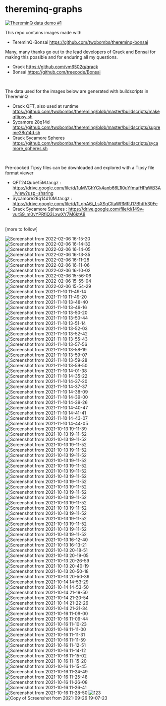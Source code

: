 # thereminq-graphs

[![ThereminQ data demo #1](http://img.youtube.com/vi/CgvKkK4-OlE/0.jpg)](https://youtu.be/CgvKkK4-OlE "ThereminQ data demo #1")

This repo contains images made with 
- TereminQ-Bonsai https://github.com/twobombs/thereminq-bonsai

Many, many thanks go out to the lead developers of Qrack and Bonsai for making this possible and for enduring all my questions.
- Qrack https://github.com/vm6502q/qrack
- Bonsai https://github.com/treecode/Bonsai

<br>

The data used for the images below are generated with buildscripts in ThereminQ
- Qrack QFT, also used at runtime https://github.com/twobombs/thereminq/blob/master/buildscripts/makeqftipsy.sh
- Sycamore 28q14d https://github.com/twobombs/thereminq/blob/master/buildscripts/supreme28q14d.sh 
- Qrack Sycamore Spheres https://github.com/twobombs/thereminq/blob/master/buildscripts/sycamore_spheres.sh
<br>

Pre-cooked Tipsy files can be downloaded and explored with a Tipsy file format viewer
- QFT24Qube15M.tar.gz : https://drive.google.com/file/d/1uMVGhYGk4anb66L1l0uYfmafHPaWB3A_/view?usp=sharing
- Sycamore28q14d10M.tar.gz : https://drive.google.com/file/d/1LghA6i_LsXSqCltaWRMRJ17Bhtfh30Fe
- Qrack Sycamore Spheres : https://drive.google.com/file/d/149v-vurS9_m0vYPRfiQ3LxwXY7M6ktA8
<br>
[more to follow]

<br>

![Screenshot from 2022-02-06 16-15-20](https://user-images.githubusercontent.com/12692227/152690653-3a4bf449-ec45-4747-b20e-3c268dee0fe5.png)
![Screenshot from 2022-02-06 16-14-32](https://user-images.githubusercontent.com/12692227/152690655-b373811c-2c15-410f-943f-ca54d63b14d6.png)
![Screenshot from 2022-02-06 16-14-05](https://user-images.githubusercontent.com/12692227/152690656-d77307d6-6fe7-4e12-ae3a-2a7f8b33fa60.png)
![Screenshot from 2022-02-06 16-13-35](https://user-images.githubusercontent.com/12692227/152690658-ebb14b72-12c4-4510-9a21-1dd1de7029b3.png)
![Screenshot from 2022-02-06 16-11-28](https://user-images.githubusercontent.com/12692227/152690659-679c0268-9060-4a9f-b5d1-ccb43270d26f.png)
![Screenshot from 2022-02-06 16-11-06](https://user-images.githubusercontent.com/12692227/152690661-4c161346-84b2-4f07-835e-fb7e280e91fc.png)
![Screenshot from 2022-02-06 16-10-02](https://user-images.githubusercontent.com/12692227/152690663-3bf95ce7-7c67-42c9-b424-af09242ac4a3.png)
![Screenshot from 2022-02-06 15-56-06](https://user-images.githubusercontent.com/12692227/152690664-98e1c17e-60ad-4e4d-b27e-3f21603542b7.png)
![Screenshot from 2022-02-06 15-55-04](https://user-images.githubusercontent.com/12692227/152690666-2b34f1d0-e53a-4aac-ab33-f49ffe073bf9.png)
![Screenshot from 2022-02-06 15-54-29](https://user-images.githubusercontent.com/12692227/152690667-f9b140b8-4459-420e-a961-e45190dcfd67.png)
![Screenshot from 2021-11-10 11-49-14](https://user-images.githubusercontent.com/12692227/141675931-191aa5c5-b91c-4cc9-9faf-dfc9df5b6dea.png)
![Screenshot from 2021-11-10 11-49-20](https://user-images.githubusercontent.com/12692227/141675933-7424d431-97a2-4338-8c2f-8d97e70381bf.png)
![Screenshot from 2021-11-10 13-48-40](https://user-images.githubusercontent.com/12692227/141675937-c2f2b520-8a52-4671-a55b-23a5515cc56e.png)
![Screenshot from 2021-11-10 13-49-16](https://user-images.githubusercontent.com/12692227/141675940-9c30189f-6551-45fc-80f0-d6f01fc793e4.png)
![Screenshot from 2021-11-10 13-50-20](https://user-images.githubusercontent.com/12692227/141675942-12b69c79-48cb-4879-bd5c-60d24d3df54e.png)
![Screenshot from 2021-11-10 13-50-44](https://user-images.githubusercontent.com/12692227/141675943-25ceb7ed-52b6-46cb-beaf-5a381a762d38.png)
![Screenshot from 2021-11-10 13-51-14](https://user-images.githubusercontent.com/12692227/141675944-251f6b5b-a7d2-437d-9729-c26bdaf6759e.png)
![Screenshot from 2021-11-10 13-52-03](https://user-images.githubusercontent.com/12692227/141675946-b4c5b8d8-72a8-4652-bbae-77cc261ef72d.png)
![Screenshot from 2021-11-10 13-52-42](https://user-images.githubusercontent.com/12692227/141675948-cd953c5b-5bdc-4e67-82bd-649530596788.png)
![Screenshot from 2021-11-10 13-55-43](https://user-images.githubusercontent.com/12692227/141675949-29395be3-6396-4a3f-9fdf-6d511b45ab56.png)
![Screenshot from 2021-11-10 13-57-56](https://user-images.githubusercontent.com/12692227/141675950-02930fb1-15d7-463e-8695-55812fed8321.png)
![Screenshot from 2021-11-10 13-58-19](https://user-images.githubusercontent.com/12692227/141675951-40087227-de89-4ad7-93a4-57245e6a2cda.png)
![Screenshot from 2021-11-10 13-59-07](https://user-images.githubusercontent.com/12692227/141675952-75b079a5-06da-42ce-89ea-65aab7b3d30a.png)
![Screenshot from 2021-11-10 13-59-28](https://user-images.githubusercontent.com/12692227/141675953-dffd7fda-99e1-43ec-9af2-8f7f20f2fa20.png)
![Screenshot from 2021-11-10 13-59-50](https://user-images.githubusercontent.com/12692227/141675955-c51959c9-d308-420b-a4e5-b98526384e89.png)
![Screenshot from 2021-11-10 14-01-38](https://user-images.githubusercontent.com/12692227/141675956-44041eb4-f945-471c-9b15-210e08bc787e.png)
![Screenshot from 2021-11-10 14-35-22](https://user-images.githubusercontent.com/12692227/141675957-d7846a87-9410-4e87-8bc7-dc87143fc634.png)
![Screenshot from 2021-11-10 14-37-20](https://user-images.githubusercontent.com/12692227/141675958-e9cd019e-0df0-4d97-afb8-269871bd7cad.png)
![Screenshot from 2021-11-10 14-37-37](https://user-images.githubusercontent.com/12692227/141675959-c0df9747-0404-463f-a11d-53333ee33a54.png)
![Screenshot from 2021-11-10 14-38-09](https://user-images.githubusercontent.com/12692227/141675960-83edeaf0-8f02-47fb-a3c5-21b875a69784.png)
![Screenshot from 2021-11-10 14-39-00](https://user-images.githubusercontent.com/12692227/141675961-674cbd66-a5f5-4289-a1fa-a1907fad2c47.png)
![Screenshot from 2021-11-10 14-39-26](https://user-images.githubusercontent.com/12692227/141675962-fab3ed7f-9d2e-40ac-82ad-0ddb069fa927.png)
![Screenshot from 2021-11-10 14-40-47](https://user-images.githubusercontent.com/12692227/141675963-b356a6d2-fa48-4e78-89f6-39acc9b0243a.png)
![Screenshot from 2021-11-10 14-41-41](https://user-images.githubusercontent.com/12692227/141675964-172fcbfa-678e-4ed8-bd48-1f4f8f4412b1.png)
![Screenshot from 2021-11-10 14-43-07](https://user-images.githubusercontent.com/12692227/141675965-f81b670d-1efb-4e91-a25d-f269e3dd4982.png)
![Screenshot from 2021-11-10 14-44-05](https://user-images.githubusercontent.com/12692227/141675966-fce44225-7c5e-4b27-8a4b-27d41187f015.png)
![Screenshot from 2021-10-13 19-11-39](https://user-images.githubusercontent.com/12692227/141675967-eaf2e10c-01f8-490a-9fe4-2d37e56d8209.png)
![Screenshot from 2021-10-13 19-11-52](https://user-images.githubusercontent.com/12692227/141675968-8e5e98ba-3c08-42ba-bfc0-566e76b59a4d.png)
![Screenshot from 2021-10-13 19-11-52](https://user-images.githubusercontent.com/12692227/141675969-fc36f077-e6c0-4efe-9cfe-626b2334f76c.png)
![Screenshot from 2021-10-13 19-11-52](https://user-images.githubusercontent.com/12692227/141675976-b4755622-4f86-4d7c-9ad1-e3c2d3dad1ef.png)
![Screenshot from 2021-10-13 19-11-52](https://user-images.githubusercontent.com/12692227/141675979-6a5ea929-d8ae-4e58-8c07-8773782258e1.png)
![Screenshot from 2021-10-13 19-11-52](https://user-images.githubusercontent.com/12692227/141675981-c7496eb5-0946-411d-af6e-3ce2113b8dc9.png)
![Screenshot from 2021-10-13 19-11-52](https://user-images.githubusercontent.com/12692227/141675982-3937e774-7977-4de7-b742-a4beef5ddb48.png)
![Screenshot from 2021-10-13 19-11-52](https://user-images.githubusercontent.com/12692227/141675984-22e7dd24-80b7-40b2-9e49-efad3f2a85ee.png)
![Screenshot from 2021-10-13 19-11-52](https://user-images.githubusercontent.com/12692227/141675985-f2f707e5-d169-4a61-b3ff-4578c611e17e.png)
![Screenshot from 2021-10-13 19-11-52](https://user-images.githubusercontent.com/12692227/141675987-9ca7bb59-9dc7-4c60-926e-c98195eed354.png)
![Screenshot from 2021-10-13 19-11-52](https://user-images.githubusercontent.com/12692227/141675989-63aaa79a-2290-4eff-bdcd-e6688cb97435.png)
![Screenshot from 2021-10-13 19-11-52](https://user-images.githubusercontent.com/12692227/141675991-910bbda2-acce-4b37-becb-fdaddb745456.png)
![Screenshot from 2021-10-13 19-11-52](https://user-images.githubusercontent.com/12692227/141675992-1a3d4e36-45f1-4fff-abc1-2639e002c9c0.png)
![Screenshot from 2021-10-13 19-11-52](https://user-images.githubusercontent.com/12692227/141675994-5f62f9f4-727f-40db-b48d-d106309f41d4.png)
![Screenshot from 2021-10-13 19-11-52](https://user-images.githubusercontent.com/12692227/141675996-24de2720-a64c-4c58-a39d-90aafd39ab87.png)
![Screenshot from 2021-10-13 19-11-52](https://user-images.githubusercontent.com/12692227/141675998-afa41f90-6127-4dbb-a778-e4595dd7869d.png)
![Screenshot from 2021-10-13 19-11-52](https://user-images.githubusercontent.com/12692227/141675999-0045ea1b-1bd6-418d-b2eb-98aa91495a88.png)
![Screenshot from 2021-10-13 19-11-52](https://user-images.githubusercontent.com/12692227/141676000-6b45e03c-b6b0-44ea-bbb2-d3ce88544825.png)
![Screenshot from 2021-10-13 19-11-52](https://user-images.githubusercontent.com/12692227/141676002-d6f4ff08-eed0-40fa-916d-d4696ca93366.png)
![Screenshot from 2021-10-13 19-11-52](https://user-images.githubusercontent.com/12692227/141676003-96307f12-89a0-49a7-9d8e-69e7350ca759.png)
![Screenshot from 2021-10-13 19-11-52](https://user-images.githubusercontent.com/12692227/141676004-130b4a1f-4d23-49e9-bf15-7a388fd68adc.png)
![Screenshot from 2021-10-13 16-12-40](https://user-images.githubusercontent.com/12692227/141676005-63706f27-f741-489b-bfa9-938f50970e85.png)
![Screenshot from 2021-10-13 16-13-21](https://user-images.githubusercontent.com/12692227/141676006-4070cb7a-2925-4a6d-8fe6-a62e5d1b6d54.png)
![Screenshot from 2021-10-13 20-18-51](https://user-images.githubusercontent.com/12692227/141676007-2b696802-2343-4a0c-86f7-6d493fa748ee.png)
![Screenshot from 2021-10-13 20-19-05](https://user-images.githubusercontent.com/12692227/141676008-b995b79b-845d-4d71-9259-95817fd4bfaa.png)
![Screenshot from 2021-10-13 20-26-59](https://user-images.githubusercontent.com/12692227/141676009-4beac50e-5a7b-4150-9fc9-8382bc51c99c.png)
![Screenshot from 2021-10-13 20-40-19](https://user-images.githubusercontent.com/12692227/141676010-36a7aa12-6466-4ee5-82d9-361d8648c410.png)
![Screenshot from 2021-10-13 20-50-18](https://user-images.githubusercontent.com/12692227/141676011-0844a91f-560d-4477-a950-0005b568df5d.png)
![Screenshot from 2021-10-13 20-50-39](https://user-images.githubusercontent.com/12692227/141676012-e0f87de8-e06a-4bd0-90e7-7bbae596ba1f.png)
![Screenshot from 2021-10-14 14-53-29](https://user-images.githubusercontent.com/12692227/141676014-004ea232-3ba5-40f3-ba24-bea62972ed0a.png)
![Screenshot from 2021-10-14 14-53-50](https://user-images.githubusercontent.com/12692227/141676016-ac109399-bbb1-4aa3-9931-83e672ced8d4.png)
![Screenshot from 2021-10-14 21-19-50](https://user-images.githubusercontent.com/12692227/141676018-af6a822a-b94c-4b30-b4cd-c36988525ea8.png)
![Screenshot from 2021-10-14 21-20-54](https://user-images.githubusercontent.com/12692227/141676022-472ae0dc-b8ae-4b2a-9b86-adc9e840442a.png)
![Screenshot from 2021-10-14 21-22-26](https://user-images.githubusercontent.com/12692227/141676023-cd8369cc-d9f1-4eca-8a68-996372ee1ebe.png)
![Screenshot from 2021-10-14 21-31-34](https://user-images.githubusercontent.com/12692227/141676024-7bda61f3-07b8-4caa-8fbe-971c25f8a7ac.png)
![Screenshot from 2021-10-16 11-09-00](https://user-images.githubusercontent.com/12692227/141676025-477c4ea1-b70f-46b8-99b7-738461f10681.png)
![Screenshot from 2021-10-16 11-09-44](https://user-images.githubusercontent.com/12692227/141676026-3f8a8314-824b-41d5-885f-7ff5491960f7.png)
![Screenshot from 2021-10-16 11-10-23](https://user-images.githubusercontent.com/12692227/141676029-32e25ddc-19d1-41c0-9a07-4fa75a62013c.png)
![Screenshot from 2021-10-16 11-11-00](https://user-images.githubusercontent.com/12692227/141676031-3d0320f5-7e61-4cd9-bc92-fc956d9f0c5f.png)
![Screenshot from 2021-10-16 11-11-31](https://user-images.githubusercontent.com/12692227/141676033-ddab0d81-cd89-4f6c-9163-e9fbfb2b530d.png)
![Screenshot from 2021-10-16 11-11-59](https://user-images.githubusercontent.com/12692227/141676034-706b1892-0ee4-4e52-b8a8-f5d2cb770149.png)
![Screenshot from 2021-10-16 11-12-51](https://user-images.githubusercontent.com/12692227/141676037-29e84133-86b0-468d-b679-46b2c4ff4c15.png)
![Screenshot from 2021-10-16 11-14-12](https://user-images.githubusercontent.com/12692227/141676039-9545144d-36b2-48d6-b61a-8281c7fdea89.png)
![Screenshot from 2021-10-16 11-15-02](https://user-images.githubusercontent.com/12692227/141676040-791e3622-3c79-4a5c-9707-b5ff0966b329.png)
![Screenshot from 2021-10-16 11-15-20](https://user-images.githubusercontent.com/12692227/141676041-ce436431-3211-4ef5-ba49-91e7e1c32747.png)
![Screenshot from 2021-10-16 11-15-45](https://user-images.githubusercontent.com/12692227/141676042-f712fcd2-708d-4bfb-bf43-b5bf4abfc532.png)
![Screenshot from 2021-10-16 11-24-49](https://user-images.githubusercontent.com/12692227/141676043-440af160-d95f-492b-b6f0-ee408e1aed06.png)
![Screenshot from 2021-10-16 11-25-48](https://user-images.githubusercontent.com/12692227/141676044-8607f947-679c-4c80-815b-28f3ec02cd28.png)
![Screenshot from 2021-10-16 11-26-08](https://user-images.githubusercontent.com/12692227/141676047-6953e3ed-3fdd-4c25-8a34-e4ba41c5c711.png)
![Screenshot from 2021-10-16 11-26-41](https://user-images.githubusercontent.com/12692227/141676048-edf7d109-c61d-4fe9-9a98-18aa9efde915.png)
![Screenshot from 2021-10-16 11-28-50](https://user-images.githubusercontent.com/12692227/141676050-54ce4832-d854-410b-8cbb-84a6ac9f331e.png)
![ 123](https://user-images.githubusercontent.com/12692227/141676051-e8cadb21-e795-4e3a-89e4-ebce4802e567.png)
![Copy of Screenshot from 2021-09-26 19-07-23](https://user-images.githubusercontent.com/12692227/141676052-b3a7a3ff-f26a-4f1e-98f1-65dcb914f9fc.png)
